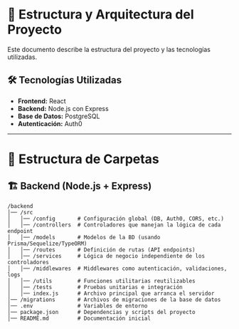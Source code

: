 # 📌 Estructura y Arquitectura del Proyecto

Este documento describe la estructura del proyecto y las tecnologías utilizadas.

## 🛠️ Tecnologías Utilizadas
- **Frontend:** React
- **Backend:** Node.js con Express
- **Base de Datos:** PostgreSQL
- **Autenticación:** Auth0

---

# 📁 Estructura de Carpetas

## 🏗️ Backend (Node.js + Express)

```
/backend
│── /src
│   │── /config       # Configuración global (DB, Auth0, CORS, etc.)
│   │── /controllers  # Controladores que manejan la lógica de cada endpoint
│   │── /models       # Modelos de la BD (usando Prisma/Sequelize/TypeORM)
│   │── /routes       # Definición de rutas (API endpoints)
│   │── /services     # Lógica de negocio independiente de los controladores
│   │── /middlewares  # Middlewares como autenticación, validaciones, logs
│   │── /utils        # Funciones utilitarias reutilizables
│   │── /tests        # Pruebas unitarias e integración
│   │── index.js      # Archivo principal que arranca el servidor
│── /migrations       # Archivos de migraciones de la base de datos
│── .env              # Variables de entorno
│── package.json      # Dependencias y scripts del proyecto
│── README.md         # Documentación inicial
```
